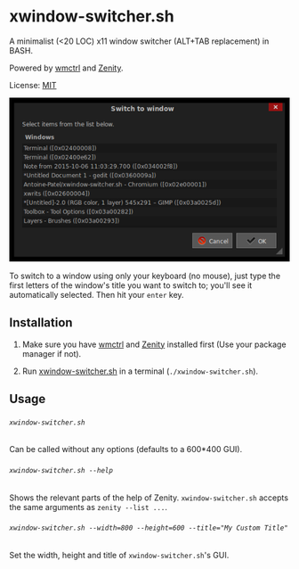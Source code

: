 # xwindow-switcher.sh

A minimalist (<20 LOC) x11 window switcher (ALT+TAB replacement) in BASH.

Powered by [wmctrl](https://sites.google.com/site/tstyblo/wmctrl/) and
[Zenity](https://wiki.gnome.org/Projects/Zenity).

License: [MIT](LICENSE)

![xwindow-switcher screenshot](screenshot.png)

To switch to a window using only your keyboard (no mouse), just type
the first letters of the window's title you want to switch to; you'll
see it automatically selected. Then hit your `enter` key.

## Installation

1. Make sure you have
[wmctrl](https://sites.google.com/site/tstyblo/wmctrl/) and
[Zenity](https://wiki.gnome.org/Projects/Zenity) installed first (Use
your package manager if not).

2. Run [xwindow-switcher.sh](xwindow-switcher.sh) in a terminal
   (`./xwindow-switcher.sh`).

## Usage

###### `xwindow-switcher.sh`

Can be called without any options (defaults to a 600*400 GUI).

###### `xwindow-switcher.sh --help`

Shows the relevant parts of the help of Zenity. `xwindow-switcher.sh`
accepts the same arguments as `zenity --list ...`.

###### `xwindow-switcher.sh --width=800 --height=600 --title="My Custom Title"`

Set the width, height and title of `xwindow-switcher.sh`'s GUI.

